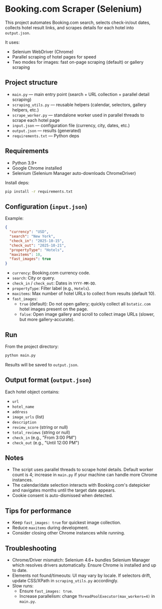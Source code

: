 # Booking.com Scraper (Selenium)

This project automates Booking.com search, selects check-in/out dates, collects hotel result links, and scrapes details for each hotel into `output.json`.

It uses:
- Selenium WebDriver (Chrome)
- Parallel scraping of hotel pages for speed
- Two modes for images: fast on-page scraping (default) or gallery scraping

## Project structure
- `main.py` — main entry point (search + URL collection + parallel detail scraping)
- `scraping_utils.py` — reusable helpers (calendar, selectors, gallery helpers, etc.)
- `scrape_worker.py` — standalone worker used in parallel threads to scrape each hotel page
- `input.json` — configuration file (currency, city, dates, etc.)
- `output.json` — results (generated)
- `requirements.txt` — Python deps

## Requirements
- Python 3.9+
- Google Chrome installed
- Selenium (Selenium Manager auto-downloads ChromeDriver)

Install deps:
```bash
pip install -r requirements.txt
```

## Configuration (`input.json`)
Example:
```json
{
  "currency": "USD",
  "search": "New York",
  "check_in": "2025-10-15",
  "check_out": "2025-10-21",
  "propertyType": "Hotels",
  "maxitems": 10,
  "fast_images": true
}
```
- `currency`: Booking.com currency code.
- `search`: City or query.
- `check_in` / `check_out`: Dates in `YYYY-MM-DD`.
- `propertyType`: Filter label (e.g., `Hotels`).
- `maxitems`: Max number of hotel URLs to collect from results (default 10).
- `fast_images`:
  - `true` (default): Do not open gallery; quickly collect all `bstatic.com` hotel images present on the page.
  - `false`: Open image gallery and scroll to collect image URLs (slower, but more gallery-accurate).

## Run
From the project directory:
```bash
python main.py
```
Results will be saved to `output.json`.

## Output format (`output.json`)
Each hotel object contains:
- `url`
- `hotel_name`
- `address`
- `image_urls` (list)
- `description`
- `review_score` (string or null)
- `total_reviews` (string or null)
- `check_in` (e.g., "From 3:00 PM")
- `check_out` (e.g., "Until 12:00 PM")

## Notes
- The script uses parallel threads to scrape hotel details. Default worker count is 4; increase in `main.py` if your machine can handle more Chrome instances.
- The calendar/date selection interacts with Booking.com's datepicker and navigates months until the target date appears.
- Cookie consent is auto-dismissed when detected.

## Tips for performance
- Keep `fast_images: true` for quickest image collection.
- Reduce `maxitems` during development.
- Consider closing other Chrome instances while running.

## Troubleshooting
- Chrome/Driver mismatch: Selenium 4.6+ bundles Selenium Manager which resolves drivers automatically. Ensure Chrome is installed and up to date.
- Elements not found/timeouts: UI may vary by locale. If selectors drift, update CSS/XPath in `scraping_utils.py` accordingly.
- Slow runs:
  - Ensure `fast_images: true`.
  - Increase parallelism: change `ThreadPoolExecutor(max_workers=4)` in `main.py`.


